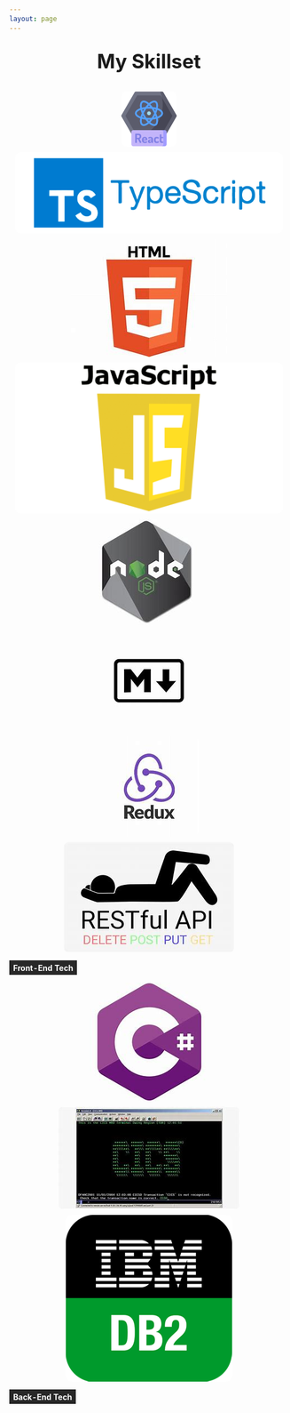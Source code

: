 ```yaml
---
layout: page
---
```


<style>

    .skill-container {
        display: flex;
        flex-wrap: wrap;
    }

    .skill {
    position: relative;
    margin: 10px;
    display: flex;
    justify-content: center; /* Center horizontally */
    align-items: center; /* Center vertically */
}

    .skill img {
        /*To Do*/
        /*Resize images in GIMP to be 100px x 100 px*/

        /* width: 200px; */
        /* height: 100px; */
        border-radius: 10px;
    }

    .skill .tooltip {
        visibility: hidden;
        width: 120px;
        background-color: black;
        color: #fff;
        text-align: center;
        border-radius: 5px;
        padding: 5px;
        position: absolute;
        z-index: 1;
        bottom: 125%;
        left: 50%;
        margin-left: -60px;
        opacity: 0;
        transition: opacity 0.3s;
    }

    .skill:hover .tooltip {
        visibility: visible;
        opacity: 1;
    }
   
table thead tr, table tbody tr {
    background-color: #282828 !important; /* Set your desired background color */
    color: white; /* Optional: Set text color to white for better contrast */
}

h1 {
    text-align: center; /* Center align the title */
    font-size: 2.5em; /* Adjust the size as needed */
    margin-top: 20px; /* Add some top margin */
    padding: 10px;
}
</sty
</style>

<!-- ## Professional Web Development Experience -->
<h1>My Skillset</h1>
<table>
    <thead>
        <tr>
            <th>Front-End Tech</th>
        </tr>
    </thead>
    <tbody>
        <tr>
            <div class="skill">
                <img src="/assets/img/skills/react-100x100.png" alt="React">
                <div class="tooltip">React</div>
            </div>
        </tr>
        <tr>
            <div class="skill">
                <img src="/assets/img/skills/typescript.png" alt="TypeScript">
                <div class="tooltip">TypeScript</div>
            </div>
        </tr>
        <tr>
            <div class="skill">
                <img src="/assets/img/skills/html.jfif" alt="HTML">
                <div class="tooltip">HTML</div>
            </div>
        </tr>
        <tr>
                <div class="skill">
                    <img src="/assets/img/skills/javascript.png" alt="JavaScript">
                    <div class="tooltip">JavaScript</div>
                </div>
        </tr>
        <tr>
            <div class="skill">
                <img src="/assets/img/skills/nodejs.jfif" alt="NodeJs">
                <div class="tooltip">NodeJS</div>
            </div>
        </tr>
        <tr>
            <div class="skill">
                <img src="/assets/img/skills/markdown.jfif" alt="Markdown">
                <div class="tooltip">Markdown</div>
            </div>
        </tr>
        <tr>
            <div class="skill">
                <img src="/assets/img/skills/redux.jfif" alt="Redux">
                <div class="tooltip">Redux</div>
            </div>
        </tr>
        <tr>
            <div class="skill">
                <img src="/assets/img/skills/restful-api.jfif" alt="Redux">
                <div class="tooltip">Redux</div>
            </div>
        </tr>
        <!-- Add more rows as needed -->
    </tbody>
</table>

<table>
    <thead>
        <tr>
            <th>Back-End Tech</th>
        </tr>
    </thead>
    <tbody>
        <tr>
            <div class="skill">
                <img src="/assets/img/skills/csharp.jfif" alt="C#">
                <div class="tooltip">C#</div>
            </div>
        </tr>
        <tr>
            <div class="skill">
                <img src="/assets/img/skills/ibm-mainframe.jfif" alt="Mainframe">
                <div class="tooltip">Mainframe</div>
            </div>
        </tr>
        <tr>
            <div class="skill">
                <img src="/assets/img/skills/ibm-db2.png" alt="DB2">
                <div class="tooltip">DB2</div>
            </div>
        </tr>
    </tbody>
</table>
<!-- Professional Web Development Experience
Tech Stack:
React-Redux
TypeScript and some Javascript
HTML/CSS

Tools
Docker
GitLab
Tmux
iTerm
PowerShell
VSCode

External Systems
Kafka
Kubernetes

Professional Backend Programming Experience

Personal Project Experience -->
